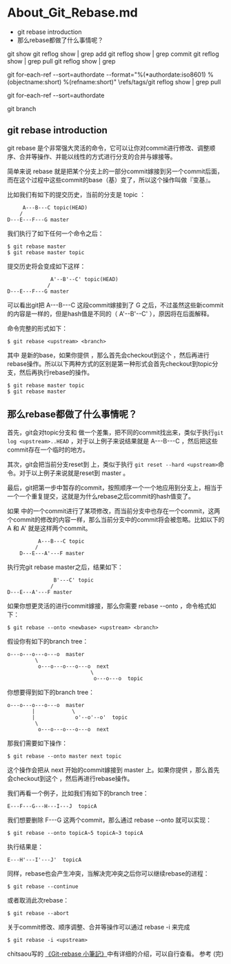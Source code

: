 # About_Git_Rebase.md
<!-- MarkdownTOC -->

- git rebase introduction
- 那么rebase都做了什么事情呢？

<!-- /MarkdownTOC -->

git show
git reflog show | grep add
git reflog show | grep commit
git reflog show | grep pull
git reflog show | grep 


git for-each-ref --sort=authordate \--format="%(*authordate:iso8601) %(objectname:short) %(refname:short)" \refs/tags/git reflog show | grep pull

git for-each-ref --sort=authordate

git branch

## git rebase introduction
git rebase 是个非常强大灵活的命令，它可以让你对commit进行修改、调整顺序、合并等操作、并能以线性的方式进行分支的合并与嫁接等。

简单来说 rebase 就是把某个分支上的一部分commit嫁接到另一个commit后面，而在这个过程中这些commit的base（基）变了，所以这个操作叫做『变基』。

比如我们有如下的提交历史，当前的分支是 topic ：
```
     A---B---C topic(HEAD)
    /
D---E---F---G master
```
我们执行了如下任何一个命令之后：
```
$ git rebase master
$ git rebase master topic
```
提交历史将会变成如下这样：
```
              A'--B'--C' topic(HEAD)
             /
D---E---F---G master
```
可以看出git把 A---B---C 这段commit嫁接到了 G 之后，不过虽然这些新commit的内容是一样的，但是hash值是不同的（ A'--B'--C' ），原因将在后面解释。

命令完整的形式如下：
```
$ git rebase <upstream> <branch>
```
其中 <upstream> 是新的base，如果你提供 <branch> ，那么首先会checkout到这个 <branch> ，然后再进行rebase操作。所以以下两种方式的区别是第一种形式会首先checkout到topic分支，然后再执行rebase的操作。
```
$ git rebase master topic
$ git rebase master
```

## 那么rebase都做了什么事情呢？

首先，git会对topic分支和 <upstream> 做一个差集，把不同的commit找出来，类似于执行`git log <upstream>..HEAD` ，对于以上例子来说结果就是 A---B---C ，然后把这些commit存在一个临时的地方。

其次，git会把当前分支reset到 <upstream> 上，类似于执行 `git reset --hard <upstream>`命令。对于以上例子来说就是reset到 master 。

最后，git把第一步中暂存的commit，按照顺序一个一个地应用到分支上，相当于一个一个重复提交，这就是为什么rebase之后commit的hash值变了。

如果 中的一个commit进行了某项修改，而当前分支中也存在一个commit，这两个commit的修改的内容一样，那么当前分支中的commit将会被忽略。比如以下的 A 和 A' 就是这样两个commit。
```
          A---B---C topic
         /
    D---E---A'---F master
```
执行完git rebase master之后，结果如下：
```
               B'---C' topic
              /
D---E---A'---F master        
```
如果你想更灵活的进行commit嫁接，那么你需要 rebase --onto ，命令格式如下：
```
$ git rebase --onto <newbase> <upstream> <branch>
```
假设你有如下的branch tree：
```
o---o---o---o---o  master
         \
          o---o---o---o---o  next
                           \
                            o---o---o  topic
```
你想要得到如下的branch tree：
```
o---o---o---o---o  master
        |            \
        |             o'--o'--o'  topic
         \
          o---o---o---o---o  next
```
那我们需要如下操作：
```
$ git rebase --onto master next topic
```
这个操作会把从 next 开始的commit嫁接到 master 上。如果你提供 <branch> ，那么首先会checkout到这个 <branch> ，然后再进行rebase操作。

我们再看一个例子，比如我们有如下的branch tree：
```
E---F---G---H---I---J  topicA
```
我们想要删除 F---G 这两个commit，那么通过 rebase --onto 就可以实现：
```
$ git rebase --onto topicA~5 topicA~3 topicA
```
执行结果是：
```
E---H'---I'---J'  topicA
```
同样，rebase也会产生冲突，当解决完冲突之后你可以继续rebase的进程：
```
$ git rebase --continue
```
或者取消此次rebase：
```
$ git rebase --abort
```
关于commit修改、顺序调整、合并等操作可以通过 rebase -i 来完成
```
$ git rebase -i <upstream>
```
chitsaou写的 [《Git-rebase 小筆記》]( http://blog.yorkxin.org/posts/2011/07/29/git-rebase/)中有详细的介绍，可以自行查看。
参考
(完) 
